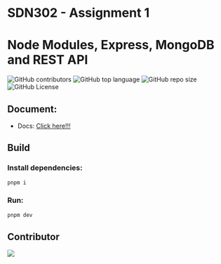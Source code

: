 # SDN302 - Assignment 1

# Node Modules, Express, MongoDB and REST API
![GitHub contributors](https://img.shields.io/github/contributors/bakaqc/Assignment-1-SDN302)
![GitHub top language](https://img.shields.io/github/languages/top/bakaqc/Assignment-1-SDN302)
![GitHub repo size](https://img.shields.io/github/repo-size/bakaqc/Assignment-1-SDN302)
![GitHub License](https://img.shields.io/github/license/bakaqc/Assignment-1-SDN302)

## Document:
- Docs: [Click here!!!](docs/Assignment_1_-_Node_Modules,_Express,_MongoDB_and_REST_API.pdf)

## Build

### Install dependencies:

```bash
pnpm i
```

### Run:

```bash
pnpm dev
```


## Contributor
<a href="https://github.com/SDN302-SE17C/Assignment-1/graphs/contributors">
  <img src="https://contrib.rocks/image?repo=SDN302-SE17C/Assignment-1" />
</a>
